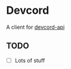 # Devcord

A client for [devcord-api](https://github.com/wnikola/devcord-api)

## TODO

- [ ] Lots of stuff
